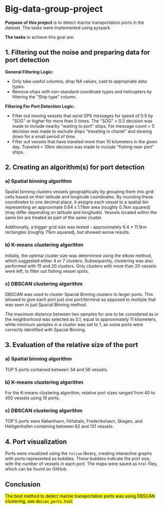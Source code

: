 # Big-data-group-project

**Purpose of this project** is to detect marine transportation ports in the dataset. The tasks were implemented using pyspark.

**The tasks** to achieve this goal are:

## 1. Filtering out the noise and preparing data for port detection
**General Filtering Logic:**

- Only take useful columns, drop NA values, cast to appropriate data types.
- Remove ships with non-standard coordinate types and helicopters by filtering the "Ship type" column.


**Filtering For Port Detection Logic:**

- Filter out moving vessels that send GPS messages for speed of 0.5 by "SOG" or higher for more than 5 times. The "SOG" < 0.5 decision was made to include nearby "waiting to port" ships. For message count > 5 decision was made to exclude ships "traveling in chanel" and slowing down for a small period of time.
- Filter out vessels that have traveled more than 10 kilometers in the given day. Traveled < 10km decision was made to include "fishing near port" ships.
## 2. Creating an algorithm(s) for port detection
### a) Spatial binning algorithm
Spatial binning clusters vessels geographically by grouping them into grid cells based on their latitude and longitude coordinates. By rounding these coordinates to one decimal place, it assigns each vessel to a spatial bin representing an approximate 0.64 x 1.11km area (roughly 0.7km squared) (may differ depending on latitude and longitude). Vessels located within the same bin are treated as part of the same cluster. 

Additionally, a bigger grid size was tested - approximately 6.4 × 11.1km rectangles (roughly 71km squared), but showed worse results.
### b) K-means clustering algorithm
Initially, the optimal cluster size was determined using the elbow method, which suggested either 4 or 7 clusters. Subsequently, clustering was also performed with 15 and 20 clusters. Only clusters with more than 20 vessels were left, to filter out fishing vessel spots.
### c) DBSCAN clustering algorithm

DBSCAN was used to cluster Spacial Binning clusters to larger ports. This allowed to give each port just one port/terminal as opposed to multiple that was seen in just Spacial Binning method.

The maximum distance between two samples for one to be considered as in the neighborhood was selected as 0.1, equal to approximately 11 kilometers, while minimum samples in a cluster was set to 1, as some ports were correctly identified with Spacial Binning.  
## 3. Evaluation of the relative size of the port
### a) Spatial binning algorithm
TOP 5 ports contained between 34 and 56 vessels.
### b) K-means clustering algorithm
For the K-means clustering algorithm, relative port sizes ranged from 40 to 450 vessels using 19 ports.
### c)  DBSCAN clustering algorithm
TOP 5 ports were København, Hirtshals, Frederikshavn, Skagen, and Heiligenhafen containing between 62 and 131 vessels.
## 4. Port visualization

Ports were visualized using the ```folium``` library, creating interactive graphs with ports represented as bubbles. These bubbles indicate the port size, with the number of vessels in each port. The maps were saved as ```html``` files, which can be found on GitHub.

## Conclusion
<mark>The best method to detect marine transportation ports was using DBSCAN clustering, see ```dbscan_ports.html```</mark>
